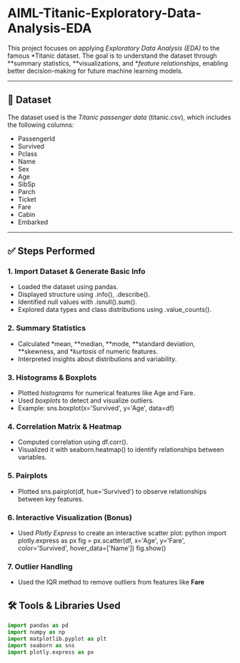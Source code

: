 # AIML-Titanic-Exploratory-Data-Analysis-EDA
This project focuses on applying *Exploratory Data Analysis (EDA)* to the famous *Titanic dataset. The goal is to understand the dataset through **summary statistics, **visualizations, and **feature relationships*, enabling better decision-making for future machine learning models.

---

## 📁 Dataset

The dataset used is the *Titanic passenger data* (titanic.csv), which includes the following columns:

- PassengerId  
- Survived  
- Pclass  
- Name  
- Sex  
- Age  
- SibSp  
- Parch  
- Ticket  
- Fare  
- Cabin  
- Embarked

---

## ✅ Steps Performed

### 1. Import Dataset & Generate Basic Info
- Loaded the dataset using pandas.
- Displayed structure using .info(), .describe().
- Identified null values with .isnull().sum().
- Explored data types and class distributions using .value_counts().

### 2. Summary Statistics
- Calculated *mean, **median, **mode, **standard deviation, **skewness, and **kurtosis* of numeric features.
- Interpreted insights about distributions and variability.

### 3. Histograms & Boxplots
- Plotted *histograms* for numerical features like Age and Fare.
- Used *boxplots* to detect and visualize outliers.
- Example: sns.boxplot(x='Survived', y='Age', data=df)

### 4. Correlation Matrix & Heatmap
- Computed correlation using df.corr().
- Visualized it with seaborn.heatmap() to identify relationships between variables.

### 5. Pairplots
- Plotted sns.pairplot(df, hue='Survived') to observe relationships between key features.

### 6. Interactive Visualization (Bonus)
- Used *Plotly Express* to create an interactive scatter plot:
  python
  import plotly.express as px
  fig = px.scatter(df, x='Age', y='Fare', color='Survived', hover_data=['Name'])
  fig.show()

### 7. Outlier Handling
- Used the IQR method to remove outliers from features like **Fare**



## 🛠️ Tools & Libraries Used

```python
import pandas as pd
import numpy as np
import matplotlib.pyplot as plt
import seaborn as sns
import plotly.express as px
